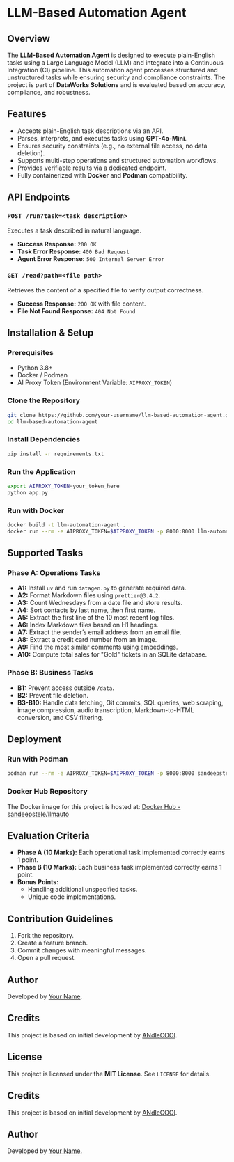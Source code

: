 # LLM-Based Automation Agent

## Overview
The **LLM-Based Automation Agent** is designed to execute plain-English tasks using a Large Language Model (LLM) and integrate into a Continuous Integration (CI) pipeline. This automation agent processes structured and unstructured tasks while ensuring security and compliance constraints. The project is part of **DataWorks Solutions** and is evaluated based on accuracy, compliance, and robustness.

## Features
- Accepts plain-English task descriptions via an API.
- Parses, interprets, and executes tasks using **GPT-4o-Mini**.
- Ensures security constraints (e.g., no external file access, no data deletion).
- Supports multi-step operations and structured automation workflows.
- Provides verifiable results via a dedicated endpoint.
- Fully containerized with **Docker** and **Podman** compatibility.

## API Endpoints
### `POST /run?task=<task description>`
Executes a task described in natural language.
- **Success Response:** `200 OK`
- **Task Error Response:** `400 Bad Request`
- **Agent Error Response:** `500 Internal Server Error`

### `GET /read?path=<file path>`
Retrieves the content of a specified file to verify output correctness.
- **Success Response:** `200 OK` with file content.
- **File Not Found Response:** `404 Not Found`

## Installation & Setup
### Prerequisites
- Python 3.8+
- Docker / Podman
- AI Proxy Token (Environment Variable: `AIPROXY_TOKEN`)

### Clone the Repository
```sh
git clone https://github.com/your-username/llm-based-automation-agent.git
cd llm-based-automation-agent
```

### Install Dependencies
```sh
pip install -r requirements.txt
```

### Run the Application
```sh
export AIPROXY_TOKEN=your_token_here
python app.py
```

### Run with Docker
```sh
docker build -t llm-automation-agent .
docker run --rm -e AIPROXY_TOKEN=$AIPROXY_TOKEN -p 8000:8000 llm-automation-agent
```

## Supported Tasks
### Phase A: Operations Tasks
- **A1:** Install `uv` and run `datagen.py` to generate required data.
- **A2:** Format Markdown files using `prettier@3.4.2`.
- **A3:** Count Wednesdays from a date file and store results.
- **A4:** Sort contacts by last name, then first name.
- **A5:** Extract the first line of the 10 most recent log files.
- **A6:** Index Markdown files based on H1 headings.
- **A7:** Extract the sender’s email address from an email file.
- **A8:** Extract a credit card number from an image.
- **A9:** Find the most similar comments using embeddings.
- **A10:** Compute total sales for "Gold" tickets in an SQLite database.

### Phase B: Business Tasks
- **B1:** Prevent access outside `/data`.
- **B2:** Prevent file deletion.
- **B3-B10:** Handle data fetching, Git commits, SQL queries, web scraping, image compression, audio transcription, Markdown-to-HTML conversion, and CSV filtering.

## Deployment
### Run with Podman
```sh
podman run --rm -e AIPROXY_TOKEN=$AIPROXY_TOKEN -p 8000:8000 sandeepstele/llmauto
```

### Docker Hub Repository
The Docker image for this project is hosted at:
[Docker Hub - sandeepstele/llmauto](https://hub.docker.com/r/sandeepstele/llmauto/tags)

## Evaluation Criteria
- **Phase A (10 Marks):** Each operational task implemented correctly earns 1 point.
- **Phase B (10 Marks):** Each business task implemented correctly earns 1 point.
- **Bonus Points:**
  - Handling additional unspecified tasks.
  - Unique code implementations.

## Contribution Guidelines
1. Fork the repository.
2. Create a feature branch.
3. Commit changes with meaningful messages.
4. Open a pull request.

## Author
Developed by [Your Name](https://github.com/your-username).

## Credits
This project is based on initial development by [ANdIeCOOl](https://github.com/ANdIeCOOl).

## License
This project is licensed under the **MIT License**. See `LICENSE` for details.

## Credits
This project is based on initial development by [ANdIeCOOl](https://github.com/ANdIeCOOl).

## Author
Developed by [Your Name](https://github.com/sandeepstele).

